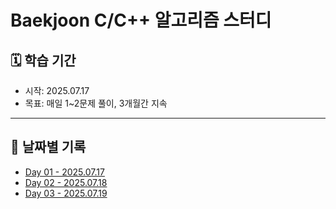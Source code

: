 # Baekjoon C/C++ 알고리즘 스터디

## 🗓️ 학습 기간
- 시작: 2025.07.17
- 목표: 매일 1~2문제 풀이, 3개월간 지속

---

## 📆 날짜별 기록

- [Day 01 - 2025.07.17](./day01/README.md)
- [Day 02 - 2025.07.18](./day02/README.md)
- [Day 03 - 2025.07.19](./day03/README.md)